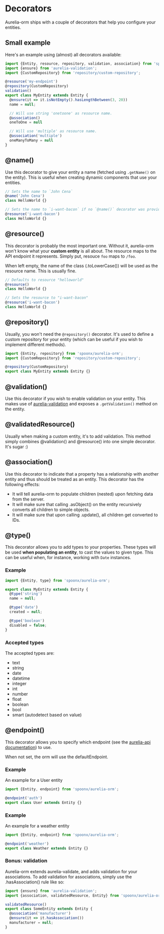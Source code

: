 # Decorators
Aurelia-orm ships with a couple of decorators that help you configure your entities.

## Small example
Here's an example using (almost) all decorators available:

```javascript
import {Entity, resource, repository, validation, association} from 'spoonx/aurelia-orm';
import {ensure} from 'aurelia-validation';
import {CustomRepository} from 'repository/custom-repository';

@resource('my-endpoint')
@repository(CustomRepository)
validation()
export class MyEntity extends Entity {
  @ensure(it => it.isNotEmpty().hasLengthBetween(3, 20))
  name = null;

  // Will use string 'onetoone' as resource name.
  @association()
  oneToOne = null

  // Will use 'multiple' as resource name.
  @association('multiple')
  oneManyToMany = null
}
```

## @name()
Use this decorator to give your entity a name (fetched using `.getName()` on the entity). This is useful when creating dynamic components that use your entities.

```javascript
// Sets the name to `John Cena`
@name('John Cena')
class HelloWorld {}

// Sets the name to `i-want-bacon` if no `@name()` decorator was provided.  
@resource('i-want-bacon')
class HelloWorld {}
```

## @resource()
This decorator is probably the most important one. Without it, aurelia-orm won't know what your **custom entity** is all about. The resource maps to the API endpoint it represents. Simply put, resouce `foo` maps to `/foo`.

When left empty, the name of the class (.toLowerCase()) will be used as the resource name. This is usually fine.

```javascript
// Defaults to resource "helloworld"
@resource()
class HelloWorld {}

// Sets the resource to "i-want-bacon"
@resource('i-want-bacon')
class HelloWorld {}
```

## @repository()
Usually, you won't need the `@repository()` decorator. It's used to define a custom repository for your entity (which can be useful if you wish to implement different methods).

```javascript
import {Entity, repository} from 'spoonx/aurelia-orm';
import {CustomRepository} from 'repository/custom-repository';

@repository(CustomRepository)
export class MyEntity extends Entity {}
```

## @validation()
Use this decorator if you wish to enable validation on your entity. This makes use of [aurelia-validation](https://github.com/aurelia/validation) and exposes a `.getValidation()` method on the entity.

## @validatedResource()
Usually when making a custom entity, it's to add validation. This method simply combines @validation() and @resource() into one simple decorator. It's sugar :)

## @association()
Use this decorator to indicate that a property has a relationship with another entity and thus should be treated as an entity. This decorator has the following effects:

- It will tell aurelia-orm to populate children (nested) upon fetching data from the server.
- It will make sure that calling .asObject() on the entity recursively converts all children to simple objects.
- It will make sure that upon calling .update(), all children get converted to IDs.

## @type()
This decorator allows you to add types to your properties. These types will be used **when populating an entity**, to cast the values to given type. This can be useful when, for instance, working with `Date` instances.

### Example
```javascript
import {Entity, type} from 'spoonx/aurelia-orm';

export class MyEntity extends Entity {
  @type('string')
  name = null;

  @type('date')
  created = null;

  @type('boolean')
  disabled = false;
}
```

### Accepted types
The accepted types are:

- text
- string
- date
- datetime
- integer
- int
- number
- float
- boolean
- bool
- smart (autodetect based on value)

## @endpoint()
This decorator allows you to specify which endpoint (see the [aurelia-api documentation](https://github.com/SpoonX/aurelia-api/blob/master/doc/getting-started.md#multiple-endpoints)) to use.

When not set, the orm will use the defaultEndpoint.

### Example
An example for a User entity

```javascript
import {Entity, endpoint} from 'spoonx/aurelia-orm';

@endpoint('auth')
export class User extends Entity {}
```

### Example
An example for a weather entity

```javascript
import {Entity, endpoint} from 'spoonx/aurelia-orm';

@endpoint('weather')
export class Weather extends Entity {}
```

### Bonus: validation
Aurelia-orm extends aurelia-validate, and adds validation for your associations.
To add validation for associations, simply use the .hasAssociation() rule like so:

```javascript
import {ensure} from 'aurelia-validation';
import {association, validatedResource, Entity} from 'spoonx/aurelia-orm';

validatedResource()
export class SomeEntity extends Entity {
  @association('manufacturer')
  @ensure(it => it.hasAssociation())
  manufacturer = null;
}
```

